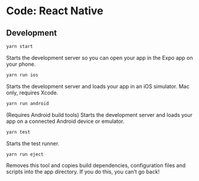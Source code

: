 # Code: React Native

## Development

```sh
yarn start
```

Starts the development server so you can open your app in the Expo
app on your phone.

```sh
yarn run ios
```

Starts the development server and loads your app in an iOS simulator. Mac only, requires Xcode.

```sh
yarn run android
```

(Requires Android build tools)
Starts the development server and loads your app on a connected Android
device or emulator.

```sh
yarn test
```

Starts the test runner.

```sh
yarn run eject
```

Removes this tool and copies build dependencies, configuration files
and scripts into the app directory. If you do this, you can’t go back!

